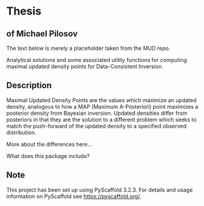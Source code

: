 # Thesis
## of Michael Pilosov


The text below is merely a placeholder taken from the MUD repo.

Analytical solutions and some associated utility functions for computing maximal updated density points for Data-Consistent Inversion.

## Description

Maximal Updated Density Points are the values which maximize an updated density, analogous to how a MAP (Maximum A-Posteriori) point maximizes a posterior density from Bayesian inversion.
Updated densities differ from posteriors in that they are the solution to a different problem which seeks to match the push-forward of the updated density to a specified observed distribution.

More about the differences here...

What does this package include?


## Note

This project has been set up using PyScaffold 3.2.3. For details and usage
information on PyScaffold see https://pyscaffold.org/.
